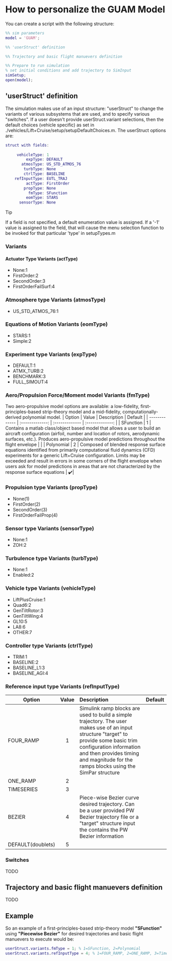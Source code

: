 # How to personalize the GUAM Model
You can create a script with the following structure:
```MATLAB
%% sim parameters
model = 'GUAM';

%% 'userStruct' definition

%% Trajectory and basic flight manuevers definition

%% Prepare to run simulation
% set initial conditions and add trajectory to SimInput
simSetup;
open(model);
```
## 'userStruct' definition
The simulation makes use of an input structure: "userStruct" to change the variants of various subsystems that are used, and to specify various "switches". If a user doesn't provide userStruct.variant selections, 
then the default choices (vehicle specific) as set in ./vehicles/Lift+Cruise/setup/setupDefaultChoices.m. 
The userStruct options are:
```MATLAB
struct with fields:
 
     vehicleType: 1
         expType: DEFAULT
       atmosType: US_STD_ATMOS_76
        turbType: None
        ctrlType: BASELINE
    refInputType: EUTL_TRAJ
         actType: FirstOrder
        propType: None
          fmType: SFunction
         eomType: STARS
      sensorType: None
```
> [!TIP]
> If a field is not specified, a default enumeration value is assigned.  If a '-1' value is assigned to the field, that will cause the menu selection function to be invoked for that particular 'type' in setupTypes.m

### Variants
#### Actuator Type Variants (actType)
- None:1
- FirstOrder:2
- SecondOrder:3
- FirstOrderFailSurf:4

### Atmosphere type Variants (atmosType)
- US_STD_ATMOS_76:1

### Equations of Motion Variants (eomType)
- STARS:1
- Simple:2

### Experiment type Variants (expType)
- DEFAULT:1
- ATMX_TURB:2
- BENCHMARK:3
- FULL_SIMOUT:4

### Aero/Propulsion Force/Moment model Variants (fmType)
Two aero-propulsive model options are available: a low-fidelity, first-principles-based strip-theory model and a mid-fidelity, computationally-derived polynomial model.
| Option  | Value | Description | Default |
| ------------- | :-------------: | :------------- | :-------------: |
| SFunction  | 1  | Contains a matlab class/object based model that allows a user to build an aircraft configuration (airfoil, number and location of rotors, aerodynamic surfaces, etc.). Produces aero-propulsive model predictions throughout the flight envelope | |
| Polynomial | 2  | Composed of blended response surface equations identified from primarily computational fluid dynamics (CFD) experiments for a generic Lift+Cruise configuration. Limits may be exceeded and result in errors in some corners of the flight envelope when users ask for model predictions in areas that are not characterized by the response surface equations | ✔️|

### Propulsion type Variants (propType)
- None(1)
- FirstOrder(2)
- SecondOrder(3) 
- FirstOrderFailProp(4)

### Sensor type Variants (sensorType)
- None:1
- ZOH:2

### Turbulence type Variants (turbType)
- None:1
- Enabled:2

### Vehicle type Variants (vehicleType)
- LiftPlusCruise:1
- Quad6:2
- GenTiltRotor:3
- GenTiltWing:4
- GL10:5
- LA8:6
- OTHER:7

### Controller type Variants (ctrlType)
- TRIM:1
- BASELINE:2
- BASELINE_L1:3
- BASELINE_AGI:4

### Reference input type Variants (refInputType)
| Option  | Value | Description | Default |
| ------------- | :-------------: | :------------- | :-------------: |
| FOUR_RAMP   | 1 | Simulink ramp blocks are used to build a simple trajectory. The user makes use of an input structure "target" to provide some basic trim configuration information and then provides timing and magnitude for the ramps blocks using the SimPar structure |  |
| ONE_RAMP    | 2 |  |  |
| TIMESERIES  | 3 |  |  |
| BEZIER      | 4 | Piece-wise Bezier curve desired trajectory. Can be a user provided PW Bezier trajectory file or a "target" structure input the contains the PW Bezier information |  |
| DEFAULT(doublets) | 5 |  |  |


### Switches
TODO

## Trajectory and basic flight manuevers definition
TODO

## Example
So an example of a first-principles-based strip-theory model **"SFunction"** using **"Piecewise Bezier"** for desired trajectories and basic flight manuevers to execute would be:
```MATLAB
userStruct.variants.fmType = 1; % 1=SFunction, 2=Polynomial
userStruct.variants.refInputType = 4; % 1=FOUR_RAMP, 2=ONE_RAMP, 3=Timeseries, 4=Piecewise Bezier, 5=Default(doublets)
```
